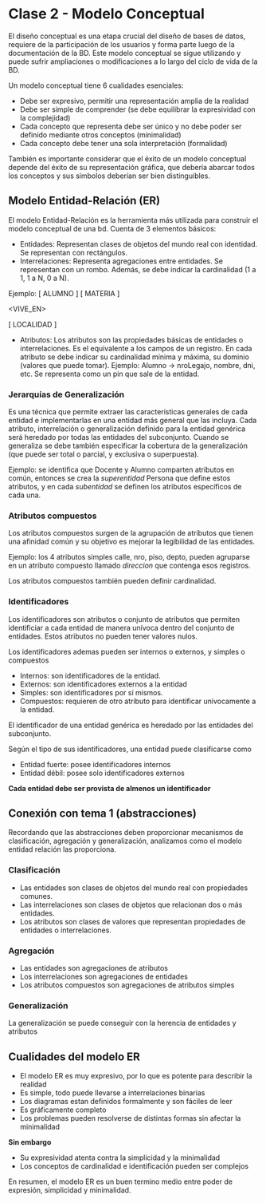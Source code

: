 # Clase 2 - Modelo Conceptual
El diseño conceptual es una etapa crucial del diseño de bases de datos, requiere de la participación de los usuarios y forma parte luego de la documentación de la BD. Este modelo conceptual se sigue utilizando y puede sufrir ampliaciones o modificaciones a lo largo del ciclo de vida de la BD.

Un modelo conceptual tiene 6 cualidades esenciales:
- Debe ser expresivo, permitir una representación amplia de la realidad
- Debe ser simple de comprender (se debe equilibrar la expresividad con la complejidad)
- Cada concepto que representa debe ser único y no debe poder ser definido mediante otros conceptos (minimalidad)
- Cada concepto debe tener una sola interpretación (formalidad)

También es importante considerar que el éxito de un modelo conceptual depende del éxito de su representación gráfica, que debería abarcar todos los conceptos y sus símbolos deberían ser bien distinguibles.

## Modelo Entidad-Relación (ER)

El modelo Entidad-Relación es la herramienta más utilizada para construir el modelo conceptual de una bd. Cuenta de 3 elementos básicos:
- Entidades: Representan clases de objetos del mundo real con identidad. Se representan con rectángulos.
- Interrelaciones: Representa agregaciones entre entidades. Se representan con un rombo. Además, se debe indicar la cardinalidad (1 a 1, 1 a N, 0 a N).

Ejemplo:
[ ALUMNO ]  <CURSA> [ MATERIA ]

<VIVE_EN>

[ LOCALIDAD ]

- Atributos: Los atributos son las propiedades básicas de entidades o interrelaciones. Es el equivalente a los campos de un registro. En cada atributo se debe indicar su cardinalidad mínima y máxima, su dominio (valores que puede tomar). Ejemplo: Alumno -> nroLegajo, nombre, dni, etc. Se representa como un pin que sale de la entidad.

### Jerarquías de Generalización
Es una técnica que permite extraer las características generales de cada entidad e implementarlas en una entidad más general que las incluya. Cada atributo, interrelación o generalización definido para la entidad genérica será heredado por todas las entidades del subconjunto. Cuando se generaliza se debe también especificar la cobertura de la generalización (que puede ser total o parcial, y exclusiva o superpuesta).

Ejemplo: se identifica que Docente y Alumno comparten atributos en común, entonces se crea la *superentidad* Persona que define estos atributos, y en cada *subentidad* se definen los atributos específicos de cada una.

### Atributos compuestos
Los atributos compuestos surgen de la agrupación de atributos que tienen una afinidad común y su objetivo es mejorar la legibilidad de las entidades.

Ejemplo: los 4 atributos simples calle, nro, piso, depto, pueden agruparse en un atributo compuesto llamado *direccion* que contenga esos registros.

Los atributos compuestos también pueden definir cardinalidad.

### Identificadores
Los identificadores son atributos o conjunto de atributos que permiten identificiar a cada entidad de manera unívoca dentro del conjunto de entidades. Estos atributos no pueden tener valores nulos.

Los identificadores ademas pueden ser internos o externos, y simples o compuestos

- Internos: son identificadores de la entidad.
- Externos: son identificadores externos a la entidad
- Simples: son identificadores por sí mismos.
- Compuestos: requieren de otro atributo para identificar univocamente a la entidad.

El identificador de una entidad genérica es heredado por las entidades del subconjunto.

Según el tipo de sus identificadores, una entidad puede clasificarse como
- Entidad fuerte: posee identificadores internos
- Entidad débil: posee solo identificadores externos

**Cada entidad debe ser provista de almenos un identificador**

## Conexión con tema 1 (abstracciones)
Recordando que las abstracciones deben proporcionar mecanismos de clasificación, agregación y generalización, analizamos como el modelo entidad relación las proporciona.

### Clasificación
- Las entidades son clases de objetos del mundo real con propiedades comunes.
- Las interrelaciones son clases de objetos que relacionan dos o más entidades.
- Los atributos son clases de valores que representan propiedades de entidades o interrelaciones.
### Agregación
- Las entidades son agregaciones de atributos
- Los interrelaciones son agregaciones de entidades
- Los atributos compuestos son agregaciones de atributos simples
### Generalización
La generalización se puede conseguir con la herencia de entidades y atributos

## Cualidades del modelo ER
- El modelo ER es muy expresivo, por lo que es potente para describir la realidad
- Es simple, todo puede llevarse a interrelaciones binarias
- Los diagramas estan definidos formalmente y son fáciles de leer
- Es gráficamente completo
- Los problemas pueden resolverse de distintas formas sin afectar la minimalidad

**Sin embargo**
- Su expresividad atenta contra la simplicidad y la minimalidad
- Los conceptos de cardinalidad e identificación pueden ser complejos

En resumen, el modelo ER es un buen termino medio entre poder de expresión, simplicidad y minimalidad.

